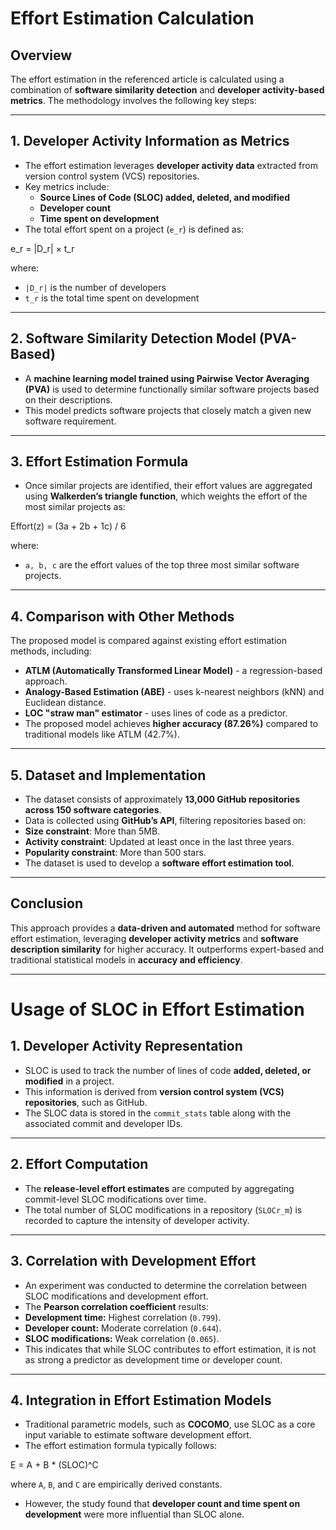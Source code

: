 # Effort Estimation Calculation

## Overview  
The effort estimation in the referenced article is calculated using a combination of **software similarity detection** and **developer activity-based metrics**. The methodology involves the following key steps:

---

## 1. Developer Activity Information as Metrics  
- The effort estimation leverages **developer activity data** extracted from version control system (VCS) repositories.  
- Key metrics include:  
  - **Source Lines of Code (SLOC) added, deleted, and modified**  
  - **Developer count**  
  - **Time spent on development**  
- The total effort spent on a project (`e_r`) is defined as:

e_r = |D_r| × t_r


where:  
- `|D_r|` is the number of developers  
- `t_r` is the total time spent on development  

---

## 2. Software Similarity Detection Model (PVA-Based)  
- A **machine learning model trained using Pairwise Vector Averaging (PVA)** is used to determine functionally similar software projects based on their descriptions.  
- This model predicts software projects that closely match a given new software requirement.  

---

## 3. Effort Estimation Formula  
- Once similar projects are identified, their effort values are aggregated using **Walkerden’s triangle function**, which weights the effort of the most similar projects as:

Effort(z) = (3a + 2b + 1c) / 6


where:  
- `a, b, c` are the effort values of the top three most similar software projects.  

---

## 4. Comparison with Other Methods  
The proposed model is compared against existing effort estimation methods, including:  
- **ATLM (Automatically Transformed Linear Model)** - a regression-based approach.  
- **Analogy-Based Estimation (ABE)** - uses k-nearest neighbors (kNN) and Euclidean distance.  
- **LOC "straw man" estimator** - uses lines of code as a predictor.  
- The proposed model achieves **higher accuracy (87.26%)** compared to traditional models like ATLM (42.7%).  

---

## 5. Dataset and Implementation  
- The dataset consists of approximately **13,000 GitHub repositories across 150 software categories**.  
- Data is collected using **GitHub’s API**, filtering repositories based on:  
- **Size constraint**: More than 5MB.  
- **Activity constraint**: Updated at least once in the last three years.  
- **Popularity constraint**: More than 500 stars.  
- The dataset is used to develop a **software effort estimation tool**.  

---

## Conclusion  
This approach provides a **data-driven and automated** method for software effort estimation, leveraging **developer activity metrics** and **software description similarity** for higher accuracy. It outperforms expert-based and traditional statistical models in **accuracy and efficiency**.  

---

# Usage of SLOC in Effort Estimation

## 1. Developer Activity Representation
- SLOC is used to track the number of lines of code **added, deleted, or modified** in a project.
- This information is derived from **version control system (VCS) repositories**, such as GitHub.
- The SLOC data is stored in the `commit_stats` table along with the associated commit and developer IDs.

---

## 2. Effort Computation
- The **release-level effort estimates** are computed by aggregating commit-level SLOC modifications over time.
- The total number of SLOC modifications in a repository (`SLOCr_m`) is recorded to capture the intensity of developer activity.

---

## 3. Correlation with Development Effort
- An experiment was conducted to determine the correlation between SLOC modifications and development effort.
- The **Pearson correlation coefficient** results:
- **Development time:** Highest correlation (`0.799`).
- **Developer count:** Moderate correlation (`0.644`).
- **SLOC modifications:** Weak correlation (`0.065`).
- This indicates that while SLOC contributes to effort estimation, it is not as strong a predictor as development time or developer count.

---

## 4. Integration in Effort Estimation Models
- Traditional parametric models, such as **COCOMO**, use SLOC as a core input variable to estimate software development effort.
- The effort estimation formula typically follows:

E = A + B * (SLOC)^C


where `A`, `B`, and `C` are empirically derived constants.
- However, the study found that **developer count and time spent on development** were more influential than SLOC alone.
